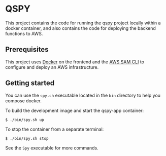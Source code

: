 # QSPY

This project contains the code for running the qspy project locally within a docker container, and also contains the code for deploying the backend functions to AWS.

## Prerequisites

This project uses [Docker](https://docs.docker.com/get-docker/) on the frontend and the [AWS SAM CLI](https://docs.aws.amazon.com/serverless-application-model/latest/developerguide/install-sam-cli.html) to configure and deploy an AWS infrastructure.

## Getting started

You can use the `spy.sh` executable located in the `bin` directory to help you compose docker.

To build the development image and start the qspy-app container:

```
$ ./bin/spy.sh up
```

To stop the container from a separate terminal:

```
$ ./bin/spy.sh stop
```

See the `Spy` executable for more commands.
